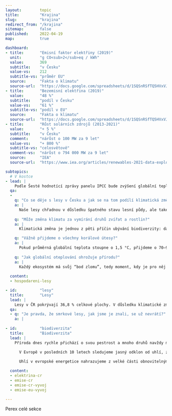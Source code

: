 ```yaml
---
layout:        topic
title:         "Krajina"
slug:          "krajina"
redirect_from: "/krajina"
sitemap:       false
published:     2022-04-19
map:           true

dashboard:
- title:       "Emisní faktor elektřiny (2019)"
  unit:        "g CO<sub>2</sub>eq / kWh"
  value:       369
  subtitle:    "v Česku"
  value-vs:    212
  subtitle-vs: "průměr EU"
  source:      "Fakta o klimatu"
  source-url:  "https://docs.google.com/spreadsheets/d/1SQSnRSfTQ5HVxVJvwj4igfl22hyblYVjDo_INceKy4I/edit#gid=979818322"
- title:       "Bezemisní elektřina (2019)"
  value:       "48 %"
  subtitle:    "podíl v Česku"
  value-vs:    "61 %"
  subtitle-vs: "podíl v EU"
  source:      "Fakta o klimatu"
  source-url:  "https://docs.google.com/spreadsheets/d/1SQSnRSfTQ5HVxVJvwj4igfl22hyblYVjDo_INceKy4I/edit#gid=979818322"
- title:       "Růst solárních zdrojů (2013-2021)"
  value:       "+ 5 %"
  subtitle:    "v Česku"
  comment:     "nárůst o 100 MW za 9 let"
  value-vs:    "+ 800 %"
  subtitle-vs: "celosvětově"
  comment-vs:  "nárůst o 794 000 MW za 9 let"
  source:      "IEA"
  source-url:  "https://www.iea.org/articles/renewables-2021-data-explorer?mode=market&region=World&publication=2021&product=PV"

subtopics:
  # V kostce
- lead: |
    Podle Šesté hodnotící zprávy panelu IPCC bude zvýšení globální teploty o 1,5 °C (oproti době před průmyslovou revolucí) znamenat, že z naší planety zmizí až 14 % všech suchozemských druhů. U nárůstu o 2 °C vymře až každý pátý druh a v případě zvýšení o 3 °C až každý třetí. Hranice 2° C bude pravděpodobně také představovat bod zlomu pro některé velké ekosystémy na Zemi, což znamená, že v nich dojde k nevratným změnám a mohou i zcela zaniknout. Aktuálně se již tomuto bodu zlomu blíží korálové útesy a vše živé, co je s nimi spojeno. Naše civilizace je navzdory své technické vyspělosti na přírodě závislá a nemůže bez ní přežít – proto je snaha o dosažení nulové uhlíkové bilance a zastavení klimatické změny klíčová nejen pro přírodu, ale i pro lidstvo. 
  qa:
  -
    q: "Co se děje s lesy v Česku a jak se na tom podílí klimatická změna?"
    a: |
      Naše lesy chřadnou v důsledku špatného stavu lesní půdy, ale také kvůli lesnímu hospodaření, jež po dlouhou dobu kladlo ekonomický zájem nad přírodu. Klimatická změna je třetí faktor, který situaci dále zhoršuje – otepluje se, voda se více odpařuje, mění se charakter srážek, a les je tak ještě zranitelnější, mimo jiné i vůči škůdcům, s nimiž si dříve uměl poradit. Kůrovcové kalamity nejsou ničím novým, lesy však nikdy nebyly tak málo odolné, jako jsou v důsledku uvedených faktorů dnes, a proto kalamity neprobíhaly v takovém rozsahu – jen v letech 2016–2020 byla v ČR vytěžena plocha jehličnatého lesa odpovídající obdélníku 56x26 km. Podrobnosti přináší text Proč umírají české jehličnaté lesy.
      
    q: "Může změna klimatu za vymírání druhů zvířat a rostlin?"
    a: |
      Klimatická změna je jednou z pěti příčin ubývání biodiverzity: dále jej způsobuje nadměrná exploatace (tedy lov zvířat), šíření nepůvodních druhů, ubývání biotopů a také znečištění a tzv. eutrofizace. Více v textu Proč příroda dnes tak rychle přichází o svou rozmanitost.

    q: "Vážně přijdeme o všechny korálové útesy?"
    a: |
      Pokud průměrná globální teplota stoupne o 1,5 °C, přijdeme o 70–90 % korálových útesů, při oteplení o 2 °C pak nepřežijí již téměř žádní teplovodní koráli. Ti přitom vytvářejí podmínky pro život nejméně 25 % všech známých mořských druhů (z hlediska druhové pestrosti překonávají i tropické deštné pralesy) a na jejich existenci závisí živobytí asi půl miliardy lidí. Další informace v textu Proč umírají korálové útesy.
      
    q: "Jak globální oteplování ohrožuje přírodu?"
    a: |
      Každý ekosystém má svůj “bod zlomu”, tedy moment, kdy je pro něj změna přírodních podmínek natolik významná, že už není schopen ji dále zvládat a “zlomí se” – podobně jako větev stromu při příliš velkém zatížení. Zatímco hranice 1,5 °C bude fatální “jen” pro většinu korálových útesů v oceánech, hranicí 2 °C se již blížíme pravděpodobným bodům zlomu u mnoha velkých ekosystémů na naší planetě. Více viz infografika Proč je oteplení o více než 1,5 °C problém?
      
  content:
  - hospodareni-lesy

- id:          "lesy"
  title:       "Lesy"
  lead: |
    Lesy v ČR pokrývají 36,8 % celkové plochy. V důsledku klimatické změny, preferování monokultur jehličnanů v minulosti a špatného stavu lesní půdy jsou dnes lesy u nás jednak zranitelné vůči škůdcům (například kůrovci) a jednak mají nízkou schopnost adaptace na měnící se podmínky (rostoucí průměrná roční teplota, změny v rozložení srážek a podobně). Situaci je možné zlepšit změnami ve způsobu hospodaření – například pestřejší skladbou dřevin a vysazováním druhů, které budou méně citlivé na sucho a vyšší teploty než smrky, či šetrnější těžbou – důležité však budou i legislativní kroky, jež například umožní efektivně regulovat stavy zvěře, a také finanční podpora lesnictví ze strany státu.
  qa:
  - q: "Je pravda, že smrkové lesy, jak jsme je znali, se už nevrátí?"
    a: |
      
- id:          "biodiverzita"
  title:       "Biodiverzita"
  lead: |
    Příroda dnes rychle přichází o svou pestrost a mnoho druhů navždy mizí. Jen v živočišné říši je nyní vyhubením více či méně ohrožena zhruba 1/7 všech ptáků, 1/4 savců, 1/5 plazů, 1/3 paryb (žraloků a rejnoků) a 2/5 obojživelníků. K tomu, abychom tomuto chudnutí živého světa zabránili, bude ovšem nutné udělat víc než jen chránit malé kousky přírody v rezervacích – musíme vrátit život a pestrost i na pole, louky, do lesů, řek nebo rybníků. Uvědomovat si krajinné návaznosti, vnímat všechny důležité funkce krajiny (včetně té produkční, na níž jsme závislí) a umět přemýšlet v delších časových úsecích, než je několik nejbližších let.
      
      V Evropě v posledních 10 letech sledujeme jasný odklon od uhlí, za kterým stojí primárně regulace EU: jednak [emisní povolenky](/explainery/emisni-povolenky-ets), jednak čím dál přísnější limity na znečištění vzduchu. Některé státy k tomu přidaly vlastní regulace, např. _[carbon price support](https://researchbriefings.files.parliament.uk/documents/SN05927/SN05927.pdf)_ ve Velké Británii, který tam od roku 2013 doplňoval emisní povolenky a dohromady zajišťoval cenu emisí, která motivovala k transformaci energetiky.

      Uhlí v evropské energetice nahrazujeme z velké části obnovitelnými zdroji a z menší části zemním plynem, každá země ale [má tento poměr jinak](/infografiky/elektrina-na-osobu-eu). Pro [několik států včetně Česka](/infografiky/uhelny-phaseout-eu) je stále uhlí podstatnou součástí energetického mixu.

  content:
  - elektrina-cr
  - emise-cr
  - emise-cr-vyvoj
  - emise-eu-vyvoj

---
```


Perex celé sekce
